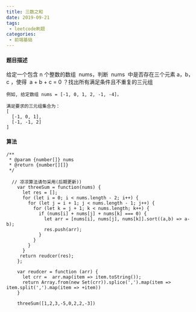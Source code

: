 ```yaml
---
title: 三数之和
date: 2019-09-21
tags:
 - leetcode刷题
categories:
 - 前端基础
---
```

#### 题目描述

给定一个包含 n 个整数的数组  nums，判断  nums  中是否存在三个元素 a，b，c ，使得  a + b + c = 0 ？找出所有满足条件且不重复的三元组

    例如, 给定数组 nums = [-1, 0, 1, 2, -1, -4]，

    满足要求的三元组集合为：
    [
      [-1, 0, 1],
      [-1, -1, 2]
    ]

#### 算法

```
/**
 * @param {number[]} nums
 * @return {number[][]}
 */
 
  // 凉凉算法请勿采用(后期更新))
    var threeSum = function(nums) {
      let res = [];
      for (let i = 0; i < nums.length - 2; i++) {
        for (let j = i + 1; j < nums.length - 1; j++) {
          for (let k = j + 1; k < nums.length; k++) {
            if (nums[i] + nums[j] + nums[k] === 0) {
              let arr = [nums[i], nums[j], nums[k]].sort((a,b) => a-b);
              res.push(arr);
            }
          }
        }
      }
     return reudcer(res);
    };

    var reudcer = function (arr) {
      let crr =  arr.map(item => item.toString());
      return Array.from(new Set(crr)).splice(',').map(item => item.split(',').map(item => +item))
    }

    threeSum([1,2,3,-5,0,2,2,-3])

```
